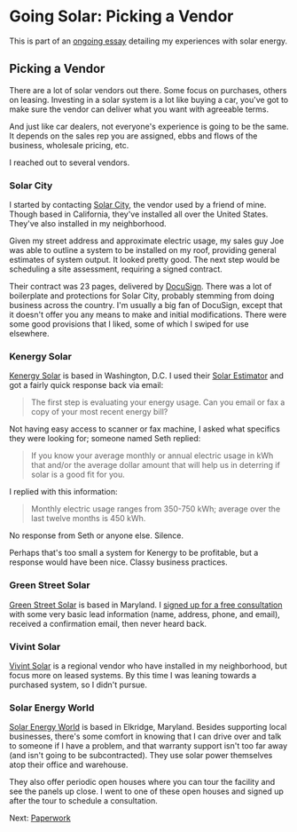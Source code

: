 <!-- title: Going Solar: Picking a Vendor -->
<!-- categories: howto,essay -->
<!-- tags: solar -->
<!-- published: 2014-11-10T13:31:00-05:00 -->
<!-- updated: 2014-11-10T13:31:00-05:00 -->
<!-- summary: Going solar. -->

# Going Solar: Picking a Vendor

This is part of an [ongoing essay](/v2/solar/) detailing my experiences with solar energy.

## Picking a Vendor

There are a lot of solar vendors out there. Some focus on purchases, others on leasing. Investing in a solar system is a lot like buying a car, you've got to make sure the vendor can deliver what you want with agreeable terms.

And just like car dealers, not everyone's experience is going to be the same. It depends on the sales rep you are assigned, ebbs and flows of the business, wholesale pricing, etc.

I reached out to several vendors.

### Solar City

I started by contacting [Solar City](http://www.solarcity.com), the vendor used by a friend of mine. Though based in California, they've installed all over the United States. They've also installed in my neighborhood. 

Given my street address and approximate electric usage, my sales guy Joe was able to outline a system to be installed on my roof, providing general estimates of system output. It looked pretty good. The next step would be scheduling a site assessment, requiring a signed contract.

Their contract was 23 pages, delivered by [DocuSign](https://www.docusign.com/). There was a lot of boilerplate and protections for Solar City, probably stemming from doing business across the country. I'm usually a big fan of DocuSign, except that it doesn't offer you any means to make and initial modifications. There were some good provisions that I liked, some of which I swiped for use elsewhere.

### Kenergy Solar

[Kenergy Solar](http://kenergysolar.com/) is based in Washington, D.C. I used their [Solar Estimator](http://kenergysolar.com/get-quote) and got a fairly quick response back via email: 

> The first step is evaluating your energy usage. Can you email or fax a copy of your most recent energy bill?

Not having easy access to scanner or fax machine, I asked what specifics they were looking for; someone named Seth replied:

> If you know your average monthly or annual electric usage in kWh that and/or the average dollar amount that will help us in deterring if solar is a good fit for you. 

I replied with this information:

> Monthly electric usage ranges from 350-750 kWh; average over the last twelve months is 450 kWh.

No response from Seth or anyone else. Silence.

Perhaps that's too small a system for Kenergy to be profitable, but a response would have been nice. Classy business practices.

### Green Street Solar

[Green Street Solar](http://www.greenstreetsolar.com/) is based in Maryland. I [signed up for a free consultation](http://www.greenstreetsolar.com/free-estimate.htm) with some very basic lead information (name, address, phone, and email), received a confirmation email, then never heard back.

### Vivint Solar

[Vivint Solar](http://www.vivintsolar.com/) is a regional vendor who have installed in my neighborhood, but focus more on leased systems. By this time I was leaning towards a purchased system, so I didn't pursue.

### Solar Energy World

[Solar Energy World](http://www.solarenergyworld.com) is based in Elkridge, Maryland. Besides supporting local businesses, there's some comfort in knowing that I can drive over and talk to someone if I have a problem, and that warranty support isn't too far away (and isn't going to be subcontracted). They use solar power themselves atop their office and warehouse.

They also offer periodic open houses where you can tour the facility and see the panels up close. I went to one of these open houses and signed up after the tour to schedule a consultation.

Next: [Paperwork](/v2/solar/solar-paperwork.html)